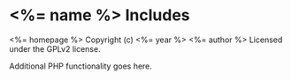 # <%= name %> Includes #
<%= homepage %>
Copyright (c) <%= year %> <%= author %>
Licensed under the GPLv2 license.

Additional PHP functionality goes here.